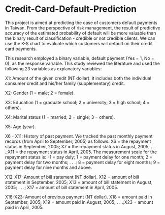 # Credit-Card-Default-Prediction

This project is aimed at predicting the case of customers default payments in Taiwan. From the perspective of risk management, the result of predictive accuracy of the estimated probability of default will be more valuable than the binary result of classification - credible or not credible clients. We can use the K-S chart to evaluate which customers will default on their credit card payments.

This research employed a binary variable, default payment (Yes = 1, No = 0), as the response variable. This study reviewed the literature and used the following 23 variables as explanatory variables:

X1: Amount of the given credit (NT dollar): it includes both the individual consumer credit and his/her family (supplementary) credit.

X2: Gender (1 = male; 2 = female).

X3: Education (1 = graduate school; 2 = university; 3 = high school; 4 = others).

X4: Marital status (1 = married; 2 = single; 3 = others).

X5: Age (year).

X6 - X11: History of past payment. We tracked the past monthly payment records (from April to September, 2005) as follows: X6 = the repayment status in September, 2005; X7 = the repayment status in August, 2005; . . .;X11 = the repayment status in April, 2005. The measurement scale for the repayment status is: -1 = pay duly; 1 = payment delay for one month; 2 = payment delay for two months; . . .; 8 = payment delay for eight months; 9 = payment delay for nine months and above.

X12-X17: Amount of bill statement (NT dollar). X12 = amount of bill statement in September, 2005; X13 = amount of bill statement in August, 2005; . . .; X17 = amount of bill statement in April, 2005.

X18-X23: Amount of previous payment (NT dollar). X18 = amount paid in September, 2005; X19 = amount paid in August, 2005; . . .;X23 = amount paid in April, 2005.
